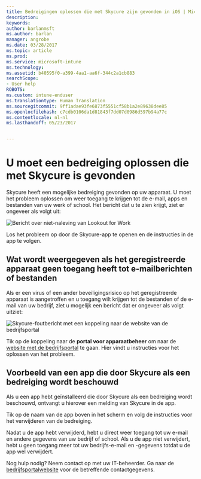 ```yaml
---
title: Bedreigingen oplossen die met Skycure zijn gevonden in iOS | Microsoft Docs
description: 
keywords: 
author: barlanmsft
ms.author: barlan
manager: angrobe
ms.date: 03/28/2017
ms.topic: article
ms.prod: 
ms.service: microsoft-intune
ms.technology: 
ms.assetid: b40595f0-a399-4aa1-aa6f-344c2a1cb883
searchScope:
- User help
ROBOTS: 
ms.custom: intune-enduser
ms.translationtype: Human Translation
ms.sourcegitcommit: 9ff1adae93fe6873f5551cf58b1a2e89638dee85
ms.openlocfilehash: c7cdb0106da1d81843f7dd07d0986d597b94a77c
ms.contentlocale: nl-nl
ms.lasthandoff: 05/23/2017


---
```


# <a name="you-need-to-resolve-a-threat-found-by-skycure"></a>U moet een bedreiging oplossen die met Skycure is gevonden

Skycure heeft een mogelijke bedreiging gevonden op uw apparaat. U moet het probleem oplossen om weer toegang te krijgen tot de e-mail, apps en bestanden van uw werk of school. Het bericht dat u te zien krijgt, ziet er ongeveer als volgt uit:

![Bericht over niet-naleving van Lookout for Work](./media/ios-skycure-noncompliant-in-ssp.png)

Los het probleem op door de Skycure-app te openen en de instructies in de app te volgen.

## <a name="what-you-might-see-if-your-enrolled-device-is-blocked-from-accessing-email-or-files"></a>Wat wordt weergegeven als het geregistreerde apparaat geen toegang heeft tot e-mailberichten of bestanden

Als er een virus of een ander beveiligingsrisico op het geregistreerde apparaat is aangetroffen en u toegang wilt krijgen tot de bestanden of de e-mail van uw bedrijf, ziet u mogelijk een bericht dat er ongeveer als volgt uitziet:

![Skycure-foutbericht met een koppeling naar de website van de bedrijfsportal](./media/mtd-go-to-device-management-portal-android.png)

Tik op de koppeling naar de **portal voor apparaatbeheer** om naar de [website met de bedrijfsportal](http://portal.manage.microsoft.com) te gaan. Hier vindt u instructies voor het oplossen van het probleem.

## <a name="example-of-an-app-that-skycure-sees-as-a-threat"></a>Voorbeeld van een app die door Skycure als een bedreiging wordt beschouwd

Als u een app hebt geïnstalleerd die door Skycure als een bedreiging wordt beschouwd, ontvangt u hierover een melding van Skycure in de app.

Tik op de naam van de app boven in het scherm en volg de instructies voor het verwijderen van de bedreiging.

Nadat u de app hebt verwijderd, hebt u direct weer toegang tot uw e-mail en andere gegevens van uw bedrijf of school. Als u de app niet verwijdert, hebt u geen toegang meer tot uw bedrijfs-e-mail en -gegevens totdat u de app wel verwijdert.

Nog hulp nodig? Neem contact op met uw IT-beheerder. Ga naar de [bedrijfsportalwebsite](http://portal.manage.microsoft.com) voor de betreffende contactgegevens.

